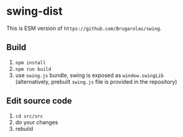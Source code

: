 # swing-dist

This is ESM version of `https://github.com/Brugarolas/swing`.

## Build

1. `npm install`
2. `npm run build`
3. use `swing.js` bundle, swing is exposed as `window.swingLib` (alternatively, prebuilt `swing.js` file is provided in the repository)

## Edit source code

1. `cd src/src`
2. do your changes
3. rebuild
